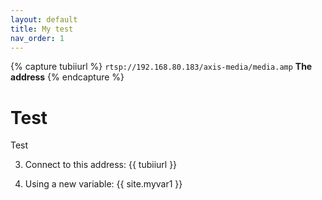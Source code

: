 ```yaml
---
layout: default
title: My test
nav_order: 1
---
```

{% capture tubiiurl %} `rtsp://192.168.80.183/axis-media/media.amp` **The address** {% endcapture %}

# Test

Test

3. Connect to this address: {{ tubiiurl }}

4. Using a new variable: {{ site.myvar1 }}
